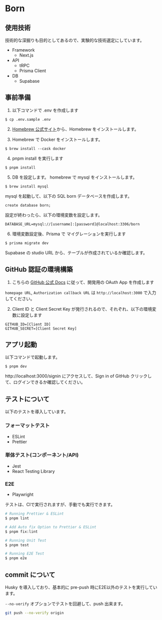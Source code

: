 # Born

## 使用技術

技術的な深掘りも目的としてあるので、実験的な技術選定にしています。

- Framework
  - Next.js
- API
  - tRPC
  - Prisma Client
- DB
  - Supabase

## 事前準備

1. 以下コマンドで .env を作成します

```
$ cp .env.sample .env
```

2. [Homebrew 公式サイト](https://brew.sh/ja/)から、Homebrew をインストールします。

3. Homebrew で Docker をインストールします。

```
$ brew install --cask docker
```

4. pnpm install を実行します

```
$ pnpm install
```

5. DB を設定します。
homebrew で mysql をインストールします。

```
$ brew install mysql
```

mysql を起動して、以下の SQL born データベースを作成します。

```
create database born;
```

設定が終わったら、以下の環境変数を設定します。

```
DATABASE_URL=mysql://[username]:[password]@localhost:3306/born
```

6. 環境変数設定後、Prisma で マイグレーションを実行します

```
$ prisma migrate dev
```

Supabase の studio URL から、テーブルが作成されているか確認します。

## GitHub 認証の環境構築

1. こちらの [GitHub 公式 Docs](https://docs.github.com/ja/apps/oauth-apps/building-oauth-apps/creating-an-oauth-app) に従って、開発用の OAuth App を作成します

`homepage URL`, `Authorization callback URL` は `http://localhost:3000` で入力してください。

2. Client ID と Client Secret Key が発行されるので、それぞれ、以下の環境変数に設定します

```
GITHUB_ID=[Client ID]
GITHUB_SECRET=[Client Secret Key]
```

## アプリ起動

以下コマンドで起動します。

```
$ pnpm dev
```

http://localhost:3000/signin にアクセスして、Sign in of GitHub クリックして、ログインできるか確認してください。

## テストについて

以下のテストを導入しています。

### フォーマットテスト

- ESLint
- Prettier

### 単体テスト(コンポーネント/API)

- Jest
- React Testing Library

### E2E

- Playwright

テストは、CIで実行されますが、手動でも実行できます。

```bash
# Running Prettier & ESLint
$ pnpm lint

# Add Auto fix Option to Prettier & ESLint
$ pnpm fix:lint

# Running Unit Test
$ pnpm test

# Running E2E Test
$ pnpm e2e
```

## commit について

Husky を導入しており、基本的に pre-push 時にE2E以外のテストを実行しています。

`--no-verify` オプションでテストを回避して、push 出来ます。

```bash
git push --no-verify origin

```
